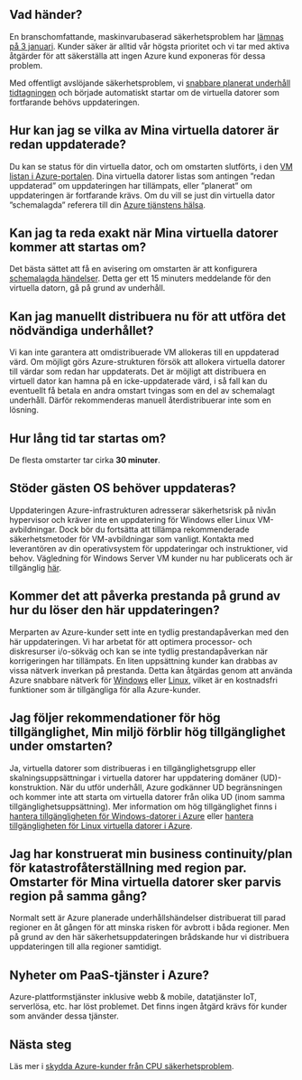 

## <a name="what-is-happening"></a>Vad händer?

En branschomfattande, maskinvarubaserad säkerhetsproblem har [lämnas på 3 januari](https://googleprojectzero.blogspot.com/2018/01/reading-privileged-memory-with-side.html). Kunder säker är alltid vår högsta prioritet och vi tar med aktiva åtgärder för att säkerställa att ingen Azure kund exponeras för dessa problem.

Med offentligt avslöjande säkerhetsproblem, vi [snabbare planerat underhåll tidtagningen](https://azure.microsoft.com/blog/securing-azure-customers-from-cpu-vulnerability/) och började automatiskt startar om de virtuella datorer som fortfarande behövs uppdateringen.
 
## <a name="how-can-i-see-which-of-my-vms-are-already-updated"></a>Hur kan jag se vilka av Mina virtuella datorer är redan uppdaterade? 

Du kan se status för din virtuella dator, och om omstarten slutförts, i den [VM listan i Azure-portalen](https://aka.ms/T08tdc). Dina virtuella datorer listas som antingen ”redan uppdaterad” om uppdateringen har tillämpats, eller ”planerat” om uppdateringen är fortfarande krävs. Om du vill se just din virtuella dator ”schemalagda” referera till din [Azure tjänstens hälsa](https://portal.azure.com/).

## <a name="can-i-find-out-exactly-when-my-vms-will-be-rebooted"></a>Kan jag ta reda exakt när Mina virtuella datorer kommer att startas om?

Det bästa sättet att få en avisering om omstarten är att konfigurera [schemalagda händelser](https://docs.microsoft.com/azure/virtual-machines/windows/scheduled-events). Detta ger ett 15 minuters meddelande för den virtuella datorn, gå på grund av underhåll.

## <a name="can-i-manually-redeploy-now-to-perform-the-required-maintenance"></a>Kan jag manuellt distribuera nu för att utföra det nödvändiga underhållet? 

Vi kan inte garantera att omdistribuerade VM allokeras till en uppdaterad värd. Om möjligt görs Azure-strukturen försök att allokera virtuella datorer till värdar som redan har uppdaterats. Det är möjligt att distribuera en virtuell dator kan hamna på en icke-uppdaterade värd, i så fall kan du eventuellt få betala en andra omstart tvingas som en del av schemalagt underhåll. Därför rekommenderas manuell återdistribuerar inte som en lösning.

## <a name="how-long-will-the-reboot-take"></a>Hur lång tid tar startas om? 

De flesta omstarter tar cirka **30 minuter**.

## <a name="does-the-guest-os-need-to-be-updated"></a>Stöder gästen OS behöver uppdateras? 

Uppdateringen Azure-infrastrukturen adresserar säkerhetsrisk på nivån hypervisor och kräver inte en uppdatering för Windows eller Linux VM-avbildningar. Dock bör du fortsätta att tillämpa rekommenderade säkerhetsmetoder för VM-avbildningar som vanligt. Kontakta med leverantören av din operativsystem för uppdateringar och instruktioner, vid behov. Vägledning för Windows Server VM kunder nu har publicerats och är tillgänglig [här](https://portal.msrc.microsoft.com/en-us/security-guidance/advisory/ADV180002).

## <a name="will-there-be-a-performance-impact-as-a-result-of-resolving-this-update"></a>Kommer det att påverka prestanda på grund av hur du löser den här uppdateringen?

Merparten av Azure-kunder sett inte en tydlig prestandapåverkan med den här uppdateringen. Vi har arbetat för att optimera processor- och diskresurser i/o-sökväg och kan se inte tydlig prestandapåverkan när korrigeringen har tillämpats. En liten uppsättning kunder kan drabbas av vissa nätverk inverkan på prestanda. Detta kan åtgärdas genom att använda Azure snabbare nätverk för [Windows](https://docs.microsoft.com/en-us/azure/virtual-network/create-vm-accelerated-networking-powershell) eller [Linux](https://docs.microsoft.com/en-us/azure/virtual-network/create-vm-accelerated-networking-cli), vilket är en kostnadsfri funktioner som är tillgängliga för alla Azure-kunder.

## <a name="i-follow-your-recommendations-for-high-availability-will-my-environment-remain-highly-available-during-the-reboot"></a>Jag följer rekommendationer för hög tillgänglighet, Min miljö förblir hög tillgänglighet under omstarten?

Ja, virtuella datorer som distribueras i en tillgänglighetsgrupp eller skalningsuppsättningar i virtuella datorer har uppdatering domäner (UD)-konstruktion. När du utför underhåll, Azure godkänner UD begränsningen och kommer inte att starta om virtuella datorer från olika UD (inom samma tillgänglighetsuppsättning). Mer information om hög tillgänglighet finns i [hantera tillgängligheten för Windows-datorer i Azure](https://docs.microsoft.com/azure/virtual-machines/windows/manage-availability) eller [hantera tillgängligheten för Linux virtuella datorer i Azure](https://docs.microsoft.com/azure/virtual-machines/linux/manage-availability).

## <a name="i-have-architected-my-business-continuitydisaster-recovery-plan-using-region-pairs-will-reboots-to-my-vms-occur-in-region-pairs-at-the-same-time"></a>Jag har konstruerat min business continuity/plan för katastrofåterställning med region par. Omstarter för Mina virtuella datorer sker parvis region på samma gång?

Normalt sett är Azure planerade underhållshändelser distribuerat till parad regioner en åt gången för att minska risken för avbrott i båda regioner. Men på grund av den här säkerhetsuppdateringen brådskande hur vi distribuera uppdateringen till alla regioner samtidigt.

## <a name="what-about-paas-services-on-azure"></a>Nyheter om PaaS-tjänster i Azure?  

Azure-plattformstjänster inklusive webb & mobile, datatjänster IoT, serverlösa, etc. har löst problemet. Det finns ingen åtgärd krävs för kunder som använder dessa tjänster.

## <a name="next-steps"></a>Nästa steg

Läs mer i [skydda Azure-kunder från CPU säkerhetsproblem](https://azure.microsoft.com/blog/securing-azure-customers-from-cpu-vulnerability/).
